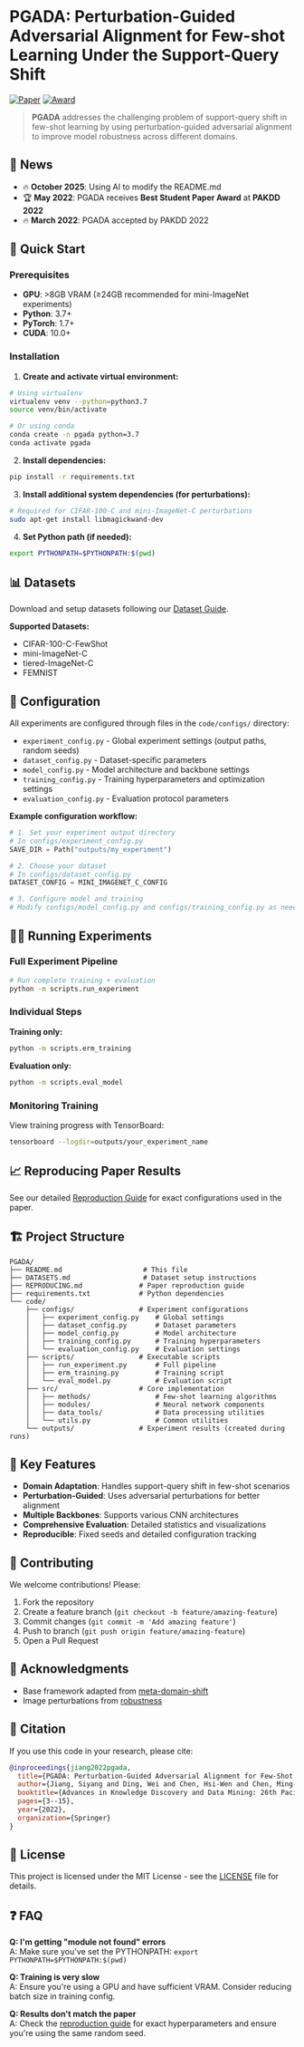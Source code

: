 # PGADA: Perturbation-Guided Adversarial Alignment for Few-shot Learning Under the Support-Query Shift

[![Paper](https://img.shields.io/badge/Paper-arXiv-red)](https://arxiv.org/abs/2205.03817)
[![Award](https://img.shields.io/badge/PAKDD%202022-Best%20Student%20Paper-gold)](https://www.pakdd.net/awards.html)

> **PGADA** addresses the challenging problem of support-query shift in few-shot learning by using perturbation-guided adversarial alignment to improve model robustness across different domains.

## 📰 News

- 🔥 **October 2025**: Using AI to modify the README.md
- 🏆 **May 2022**: PGADA receives **Best Student Paper Award** at **PAKDD 2022**
- 🔥 **March 2022**: PGADA accepted by PAKDD 2022

## 🚀 Quick Start

### Prerequisites

- **GPU**: >8GB VRAM (≥24GB recommended for mini-ImageNet experiments)
- **Python**: 3.7+
- **PyTorch**: 1.7+
- **CUDA**: 10.0+

### Installation

1. **Create and activate virtual environment:**
```bash
# Using virtualenv
virtualenv venv --python=python3.7
source venv/bin/activate

# Or using conda
conda create -n pgada python=3.7
conda activate pgada
```

2. **Install dependencies:**
```bash
pip install -r requirements.txt
```

3. **Install additional system dependencies (for perturbations):**
```bash
# Required for CIFAR-100-C and mini-ImageNet-C perturbations
sudo apt-get install libmagickwand-dev
```

4. **Set Python path (if needed):**
```bash
export PYTHONPATH=$PYTHONPATH:$(pwd)
```

## 📊 Datasets

Download and setup datasets following our [Dataset Guide](DATASETS.md).

**Supported Datasets:**
- CIFAR-100-C-FewShot
- mini-ImageNet-C
- tiered-ImageNet-C  
- FEMNIST

## 🔧 Configuration

All experiments are configured through files in the `code/configs/` directory:

- `experiment_config.py` - Global experiment settings (output paths, random seeds)
- `dataset_config.py` - Dataset-specific parameters
- `model_config.py` - Model architecture and backbone settings
- `training_config.py` - Training hyperparameters and optimization settings
- `evaluation_config.py` - Evaluation protocol parameters

**Example configuration workflow:**
```python
# 1. Set your experiment output directory
# In configs/experiment_config.py
SAVE_DIR = Path("outputs/my_experiment")

# 2. Choose your dataset
# In configs/dataset_config.py  
DATASET_CONFIG = MINI_IMAGENET_C_CONFIG

# 3. Configure model and training
# Modify configs/model_config.py and configs/training_config.py as needed
```

## 🏃‍♂️ Running Experiments

### Full Experiment Pipeline
```bash
# Run complete training + evaluation
python -m scripts.run_experiment
```

### Individual Steps

**Training only:**
```bash
python -m scripts.erm_training
```

**Evaluation only:**
```bash
python -m scripts.eval_model
```

### Monitoring Training

View training progress with TensorBoard:
```bash
tensorboard --logdir=outputs/your_experiment_name
```

## 📈 Reproducing Paper Results

See our detailed [Reproduction Guide](REPRODUCING.md) for exact configurations used in the paper.

## 🏗️ Project Structure

```
PGADA/
├── README.md                    # This file
├── DATASETS.md                  # Dataset setup instructions
├── REPRODUCING.md              # Paper reproduction guide
├── requirements.txt            # Python dependencies
└── code/
    ├── configs/                # Experiment configurations
    │   ├── experiment_config.py    # Global settings
    │   ├── dataset_config.py       # Dataset parameters
    │   ├── model_config.py         # Model architecture
    │   ├── training_config.py      # Training hyperparameters
    │   └── evaluation_config.py    # Evaluation settings
    ├── scripts/                # Executable scripts
    │   ├── run_experiment.py       # Full pipeline
    │   ├── erm_training.py         # Training script
    │   └── eval_model.py           # Evaluation script
    ├── src/                    # Core implementation
    │   ├── methods/                # Few-shot learning algorithms
    │   ├── modules/                # Neural network components
    │   ├── data_tools/             # Data processing utilities
    │   └── utils.py                # Common utilities
    └── outputs/                # Experiment results (created during runs)
```

## 🔬 Key Features

- **Domain Adaptation**: Handles support-query shift in few-shot scenarios
- **Perturbation-Guided**: Uses adversarial perturbations for better alignment
- **Multiple Backbones**: Supports various CNN architectures
- **Comprehensive Evaluation**: Detailed statistics and visualizations
- **Reproducible**: Fixed seeds and detailed configuration tracking

## 🤝 Contributing

We welcome contributions! Please:

1. Fork the repository
2. Create a feature branch (`git checkout -b feature/amazing-feature`)
3. Commit changes (`git commit -m 'Add amazing feature'`)
4. Push to branch (`git push origin feature/amazing-feature`)
5. Open a Pull Request

## 🙏 Acknowledgments

- Base framework adapted from [meta-domain-shift](https://github.com/ebennequin/meta-domain-shift)
- Image perturbations from [robustness](https://github.com/hendrycks/robustness)

## 📝 Citation

If you use this code in your research, please cite:

```bibtex
@inproceedings{jiang2022pgada,
  title={PGADA: Perturbation-Guided Adversarial Alignment for Few-Shot Learning Under the Support-Query Shift},
  author={Jiang, Siyang and Ding, Wei and Chen, Hsi-Wen and Chen, Ming-Syan},
  booktitle={Advances in Knowledge Discovery and Data Mining: 26th Pacific-Asia Conference, PAKDD 2022, Chengdu, China, May 16--19, 2022, Proceedings, Part I},
  pages={3--15},
  year={2022},
  organization={Springer}
}
```

## 📄 License

This project is licensed under the MIT License - see the [LICENSE](LICENSE) file for details.

## ❓ FAQ

**Q: I'm getting "module not found" errors**  
A: Make sure you've set the PYTHONPATH: `export PYTHONPATH=$PYTHONPATH:$(pwd)`

**Q: Training is very slow**  
A: Ensure you're using a GPU and have sufficient VRAM. Consider reducing batch size in training config.

**Q: Results don't match the paper**  
A: Check the [reproduction guide](REPRODUCING.md) for exact hyperparameters and ensure you're using the same random seed.

